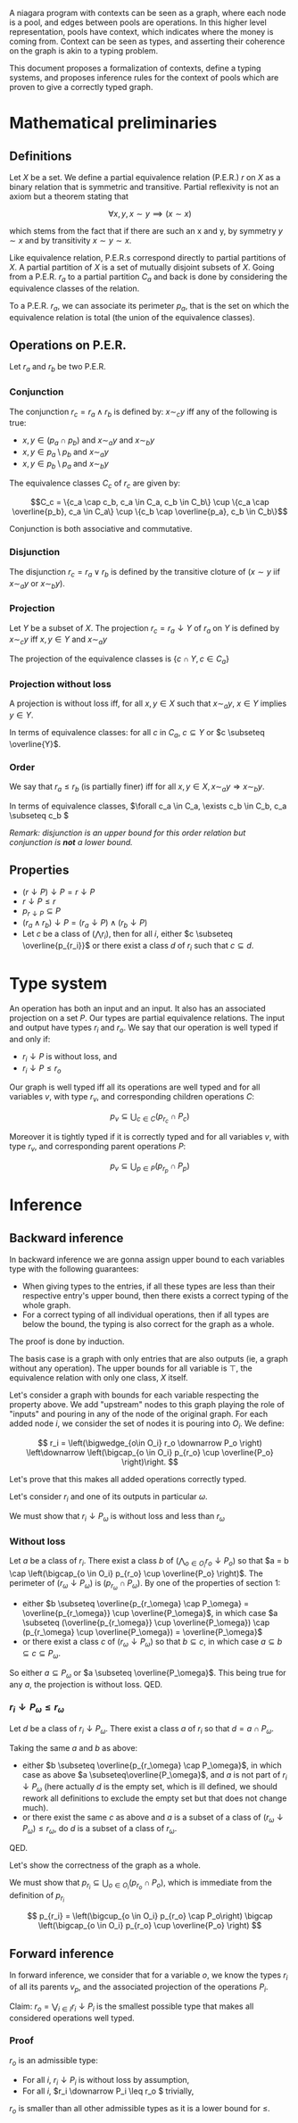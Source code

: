 A niagara program with contexts can be seen as a graph, where each node is a pool, and edges between pools are operations. In this higher level representation, pools have context, which indicates where the money is coming from. Context can be seen as types, and asserting their coherence on the graph is akin to a typing problem.

This document proposes a formalization of contexts, define a typing systems, and proposes inference rules for the context of pools which are proven to give a correctly typed graph.

# Mathematical preliminaries

## Definitions

Let $X$ be a set. We define a partial equivalence relation (P.E.R.) $r$ on $X$ as a binary relation that is symmetric and transitive. Partial reflexivity is not an axiom but a theorem stating that

$$
\forall x, y, x \sim y \implies (x \sim x)
$$

which stems from the fact that if there are such an x and y, by symmetry $y \sim x$ and by transitivity $x \sim y \sim x$.

Like equivalence relation, P.E.R.s correspond directly to partial partitions of $X$. A partial partition of $X$ is a set of mutually disjoint subsets of $X$. Going from a P.E.R. $r_a$ to a partial partition $C_a$ and back is done by considering the equivalence classes of the relation.

To a P.E.R. $r_a$, we can associate its perimeter $p_a$, that is the set on which the equivalence relation is total (the union of the equivalence classes).

## Operations on P.E.R.

Let $r_a$ and $r_b$ be two P.E.R.

### Conjunction

The conjunction $r_c = r_a \wedge r_b$ is defined by: $x \sim_c y$ iff any of the following is true: 

- $x, y \in (p_a \cap p_b) \text{ and } x \sim_a y \text{ and } x \sim_b y$
- $x, y \in p_a \setminus p_b \text{ and } x \sim_a y$
- $x, y \in p_b \setminus p_a \text{ and } x \sim_b y$

The equivalence classes $C_c$ of $r_c$ are given by:

$$C_c = \{c_a \cap c_b, c_a \in C_a, c_b \in C_b\} \cup \{c_a \cap \overline{p_b}, c_a \in C_a\} \cup \{c_b \cap \overline{p_a}, c_b \in C_b\}$$

Conjunction is both associative and commutative.
### Disjunction

The disjunction $r_c = r_a \vee r_b$ is defined by the transitive cloture of ($x \sim y$ iif $x \sim_a y$ or $x \sim_b y$).

### Projection

Let $Y$ be a subset of $X$. The projection $r_c = r_a \downarrow Y$ of $r_a$ on $Y$ is defined by $x \sim_c y$ iff $x, y \in Y$ and $x \sim_a y$

The projection of the equivalence classes is $\{ c \cap Y, c \in C_a\}$

### Projection without loss

A projection is without loss iff, for all $x,y \in X$ such that $x \sim_a y$, $x \in Y$ implies $y \in Y$.

In terms of equivalence classes: for all $c$ in $C_a$, $c \subseteq Y$ or $c \subseteq \overline{Y}$.

### Order

We say that $r_a \leq r_b$ (is partially finer) iff for all $x,y \in X, x \sim_a y \Rightarrow x \sim_b y$.

In terms of equivalence classes, $\forall c_a \in C_a, \exists c_b \in C_b, c_a \subseteq c_b $

*Remark: disjunction is an upper bound for this order relation but conjunction is **not** a lower bound.*

## Properties

- $(r \downarrow P) \downarrow P = r \downarrow P$
- $r \downarrow P \leq r$
- $p_{r \downarrow P} \subseteq P$
- $(r_a \wedge r_b) \downarrow P = (r_a \downarrow P) \wedge (r_b \downarrow P)$
- Let $c$ be a class of $(\bigwedge r_i)$, then for all $i$, either $c \subseteq \overline{p_{r_i}}$ or there exist a class $d$ of $r_i$ such that $c \subseteq d$. 
# Type system


An operation has both an input and an input. It also has an associated projection on a set $P$.
Our types are partial equivalence relations. The input and output have types $r_i$ and $r_o$. We say that our operation is well typed if and only if:

- $r_i \downarrow P$ is without loss, and 
- $r_i \downarrow P \leq r_o$

Our graph is well typed iff all its operations are well typed and for all variables $v$, with type $r_v$, and corresponding  children operations $C$: 

$$p_v \subseteq \bigcup_{c \in C} (p_{r_c} \cap P_c)$$

Moreover it is tightly typed if it is correctly typed and for all variables $v$, with type $r_v$, and corresponding parent operations $P$: 

$$p_v \subseteq \bigcup_{p \in P} (p_{r_p} \cap P_p)$$

# Inference

## Backward inference

In backward inference we are gonna assign upper bound to each variables type with the following guarantees:

- When giving types to the entries, if all these types are less than their respective entry's upper bound, then there exists a correct typing of the whole graph. 
- For a correct typing of all individual operations, then if all types are below the bound, the typing is also correct for the graph as a whole.

The proof is done by induction.

The basis case is a graph with only entries that are also outputs (ie, a graph without any operation). The upper bounds for all variable is $\top$, the equivalence relation with only one class, $X$ itself.

Let's consider a graph with bounds for each variable respecting the property above. We add "upstream" nodes to this graph playing the role of "inputs" and pouring in any of the node of the original graph. For each added node $i$, we consider the set of nodes it is pouring into $O_i$. We define:

$$
r_i = \left(\bigwedge_{o\in O_i} r_o \downarrow P_o \right) \left\downarrow \left(\bigcap_{o \in O_i} p_{r_o} \cup \overline{P_o} \right)\right.
$$

Let's prove that this makes all added operations correctly typed.

Let's consider $r_i$ and one of its outputs in particular $\omega$.

We must show that $r_i \downarrow P_\omega$ is without loss and less than $r_\omega$

### Without loss
Let $a$ be a class of $r_i$. There exist a class $b$ of $\left(\bigwedge_{o\in O_i} r_o \downarrow P_o \right)$ so that $a = b \cap \left(\bigcap_{o \in O_i} p_{r_o} \cup \overline{P_o} \right)$.
The perimeter of $(r_\omega \downarrow P_\omega)$ is $(p_{r_\omega} \cap P_\omega)$. By one of the properties of section 1:
- either $b \subseteq \overline{p_{r_\omega} \cap P_\omega} = \overline{p_{r_\omega}} \cup \overline{P_\omega}$, in which case $a \subseteq (\overline{p_{r_\omega}} \cup \overline{P_\omega}) \cap (p_{r_\omega} \cup \overline{P_\omega}) = \overline{P_\omega}$
- or there exist a class $c$ of $(r_\omega \downarrow P_\omega)$ so that $b \subseteq c$, in which case $a \subseteq b \subseteq c \subseteq P_\omega$.

So either $a \subseteq P_\omega$ or $a \subseteq \overline{P_\omega}$. This being true for any $a$, the projection is without loss. QED.

###  $r_i \downarrow P_\omega \leq r_\omega$

Let $d$ be a class of $r_i \downarrow P_\omega$. There exist a class $a$ of $r_i$ so that $d = a \cap P_\omega$.

Taking the same $a$ and $b$ as above:
- either $b \subseteq \overline{p_{r_\omega} \cap P_\omega}$, in which case as above $a \subseteq\overline{P_\omega}$, and $a$ is not part of $r_i \downarrow P_\omega$ (here actually $d$ is the empty set, which is ill defined, we should rework all definitions to exclude the empty set but that does not change much).
- or there exist the same $c$ as above and $a$ is a subset of a class of $(r_\omega \downarrow P_\omega) \leq r_\omega$, do $d$ is a subset of a class of $r_\omega$.

QED.

Let's show the correctness of the graph as a whole.

We must show that $p_{r_i} \subseteq \bigcup_{o \in O_i} (p_{r_o} \cap P_o)$, which is immediate from the definition of $p_{r_i}$

$$
p_{r_i} = \left(\bigcup_{o \in O_i} p_{r_o} \cap P_o\right) \bigcap \left(\bigcap_{o \in O_i} p_{r_o} \cup \overline{P_o} \right)
$$

## Forward inference

In forward inference, we consider that for a variable $o$, we know the types $r_i$ of all its parents $v_p$, and the associated projection of the operations $P_i$. 

Claim: $r_o = \bigvee_{i \in I} r_i \downarrow P_i$ is the smallest possible type that makes all considered operations well typed.

### Proof

$r_o$ is an admissible type:

- For all $i$, $r_i \downarrow P_i$ is without loss by assumption,
- For all $i$, $r_i \downarrow P_i \leq r_o $ trivially,

$r_o$ is smaller than all other admissible types as it is a lower bound for $\leq$.
